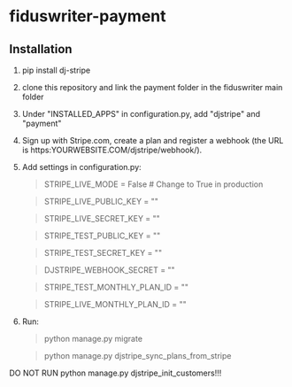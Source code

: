 # fiduswriter-payment


Installation
-----

1. pip install dj-stripe
2. clone this repository and link the payment folder in the fiduswriter main folder
3. Under "INSTALLED_APPS" in configuration.py, add "djstripe" and "payment"
4. Sign up with Stripe.com, create a plan and register a webhook (the URL is https:YOURWEBSITE.COM/djstripe/webhook/).
5. Add settings in configuration.py:


    > STRIPE_LIVE_MODE = False  # Change to True in production
    
    > STRIPE_LIVE_PUBLIC_KEY = ""
    
    > STRIPE_LIVE_SECRET_KEY = ""
    
    > STRIPE_TEST_PUBLIC_KEY = ""
    
    > STRIPE_TEST_SECRET_KEY = ""
    
    > DJSTRIPE_WEBHOOK_SECRET = ""
    
    > STRIPE_TEST_MONTHLY_PLAN_ID = ""
    
    > STRIPE_LIVE_MONTHLY_PLAN_ID = ""

6. Run:

    > python manage.py migrate

    > python manage.py djstripe_sync_plans_from_stripe
    
DO NOT RUN python manage.py djstripe_init_customers!!!
